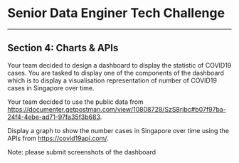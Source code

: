 # Senior Data Enginer Tech Challenge
---
## Section 4: Charts & APIs
Your team decided to design a dashboard to display the statistic of COVID19 cases. You are tasked to display one of the components of the dashboard which is to display a visualisation representation of number of COVID19 cases in Singapore over time.

Your team decided to use the public data from https://documenter.getpostman.com/view/10808728/SzS8rjbc#b07f97ba-24f4-4ebe-ad71-97fa35f3b683.

Display a graph to show the number cases in Singapore over time using the APIs from https://covid19api.com/.

Note: please submit screenshots of the dashboard
